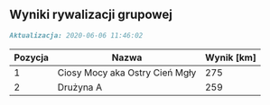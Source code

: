 ## Wyniki rywalizacji grupowej

```markdown
Aktualizacja: 2020-06-06 11:46:02
```

Pozycja | Nazwa | Wynik [km] |
------------ | -------------  | -------------
 1 |Ciosy Mocy aka Ostry Cień Mgły | 275 
 2 |Drużyna A | 259